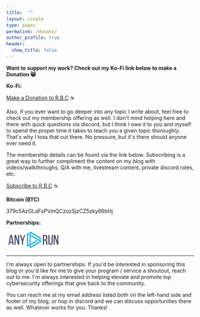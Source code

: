 ```yaml
---
title:  ""
layout: single
type: pages
permalink: /donate/
author_profile: true
header:
  show_title: false
---
```


**Want to support my work?  Check out my Ko-Fi link below to make a Donation 😸**

**Ko-Fi:**

[Make a Donation to R.B.C](https://ko-fi.com/g3tsyst3m) ☕

Also, if you ever want to go deeper into any topic I write about, feel free to check out my membership offering as well.  I don't mind helping here and there with quick questions via discord, but I think I owe it to you and myself to spend the proper time it takes to teach you a given topic thoroughly.  That's why I toss that out there.  No pressure, but it's there should anyone ever need it.

The membership details can be found via the link below. Subscribing is a great way to further compliment the content on my blog with videos/walkthroughs, Q/A with me, livestream content, private discord roles, etc.

[Subscribe to R.B.C](https://ko-fi.com/g3tsyst3m/tiers) ☕

**Bitcoin (BTC)**

379c5AzGLaFsPVmQCzozSjzCZ5zky66bHj

**Partnerships:**

[![ANY.RUN](https://raw.githubusercontent.com/g3tsyst3m/g3tsyst3m.github.io/refs/heads/master/assets/images/anyrun.png)](https://any.run)


<hr>

I'm always open to partnerships.  If you'd be interested in sponsoring this blog or you'd like for me to give your program / service a shoutout, reach out to me.  I'm always interested in helping elevate and promote top cybersecurity offerings that give back to the community.  

You can reach me at my email address listed both on the left-hand side and footer of my blog, or hop in discord and we can discuss opportunities there as well.  Whatever works for you.  Thanks!
